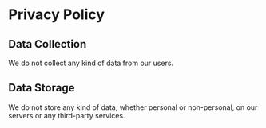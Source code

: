 # Privacy Policy

## Data Collection
We do not collect any kind of data from our users. 

## Data Storage
We do not store any kind of data, whether personal or non-personal, on our servers or any third-party services.
